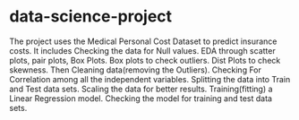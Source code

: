 # data-science-project
The project uses the Medical Personal Cost Dataset to predict insurance costs.
It includes Checking the data for Null values.
EDA through scatter plots, pair plots, Box Plots.
Box plots to check outliers.
Dist Plots to check skewness.
Then Cleaning data(removing the Outliers).
Checking For Correlation among all the independent variables.
Splitting the data into Train and Test data sets.
Scaling the data for better results.
Training(fitting) a Linear Regression model.
Checking the model for training and test data sets.
